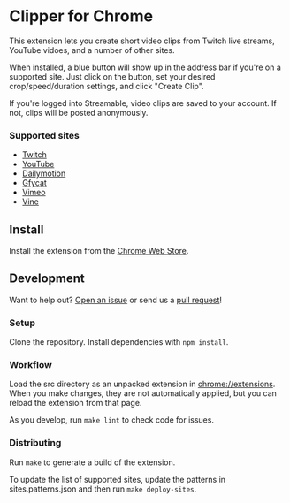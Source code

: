 # Clipper for Chrome

This extension lets you create short video clips from Twitch live streams, YouTube vidoes, and a number of other sites.

When installed, a blue button will show up in the address bar if you're on a supported site. Just click on the button, set your desired crop/speed/duration settings, and click "Create Clip".

If you're logged into Streamable, video clips are saved to your account. If not, clips will be posted anonymously.

### Supported sites

* [Twitch](http://www.twitch.tv/)
* [YouTube](https://www.youtube.com/)
* [Dailymotion](http://www.dailymotion.com/)
* [Gfycat](https://gfycat.com/)
* [Vimeo](https://vimeo.com/)
* [Vine](https://vine.co/)

## Install

Install the extension from the [Chrome Web Store](https://chrome.google.com/webstore/detail/streamable-clipper/lfiibbceomojcojoaidegomjakaglgke).

## Development

Want to help out? [Open an issue](https://github.com/streamablevideo/chrome-extension/issues) or send us a [pull request](https://github.com/streamablevideo/chrome-extension/pulls)!

### Setup

Clone the repository. Install dependencies with `npm install`.

### Workflow

Load the src directory as an unpacked extension in [chrome://extensions](chrome://extensions). When you make changes, they are not automatically applied, but you can reload the extension from that page.

As you develop, run `make lint` to check code for issues.

### Distributing

Run `make` to generate a build of the extension.

To update the list of supported sites, update the patterns in sites.patterns.json and then run `make deploy-sites`.
